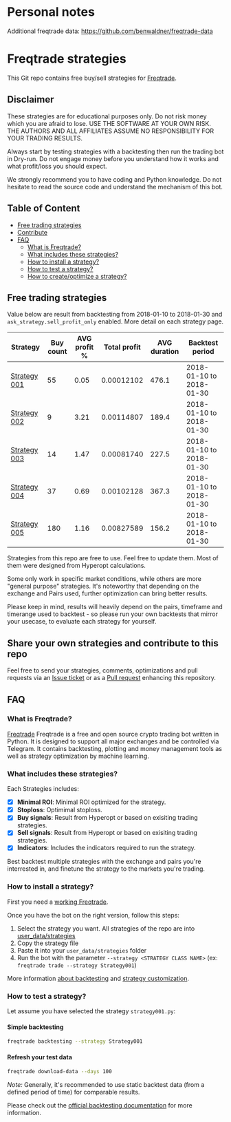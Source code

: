 # Personal notes

Additional freqtrade data:
https://github.com/benwaldner/freqtrade-data


# Freqtrade strategies

This Git repo contains free buy/sell strategies for [Freqtrade](https://github.com/freqtrade/freqtrade).

## Disclaimer

These strategies are for educational purposes only. Do not risk money 
which you are afraid to lose. USE THE SOFTWARE AT YOUR OWN RISK. THE 
AUTHORS AND ALL AFFILIATES ASSUME NO RESPONSIBILITY FOR YOUR TRADING 
RESULTS. 

Always start by testing strategies with a backtesting then run the 
trading bot in Dry-run. Do not engage money before you understand how 
it works and what profit/loss you should expect.

We strongly recommend you to have coding and Python knowledge. Do not 
hesitate to read the source code and understand the mechanism of this 
bot.

## Table of Content

- [Free trading strategies](#free-trading-strategies)
- [Contribute](#share-your-own-strategies-and-contribute-to-this-repo)
- [FAQ](#faq)
    - [What is Freqtrade?](#what-is-freqtrade)
    - [What includes these strategies?](#what-includes-these-strategies)
    - [How to install a strategy?](#how-to-install-a-strategy)
    - [How to test a strategy?](#how-to-test-a-strategy)
    - [How to create/optimize a strategy?](https://www.freqtrade.io/en/latest/strategy-customization/)

## Free trading strategies

Value below are result from backtesting from 2018-01-10 to 2018-01-30 and  
`ask_strategy.sell_profit_only` enabled. More detail on each strategy 
page.

|  Strategy | Buy count | AVG profit % | Total profit | AVG duration | Backtest period |
|-----------|-----------|--------------|--------------|--------------|-----------------|
| [Strategy 001](https://github.com/freqtrade/freqtrade-strategies/blob/master/user_data/strategies/Strategy001.py) | 55 | 0.05 | 0.00012102 |  476.1 | 2018-01-10 to 2018-01-30 |
| [Strategy 002](https://github.com/freqtrade/freqtrade-strategies/blob/master/user_data/strategies/Strategy002.py) | 9 | 3.21 | 0.00114807 |  189.4 | 2018-01-10 to 2018-01-30 |
| [Strategy 003](https://github.com/freqtrade/freqtrade-strategies/blob/master/user_data/strategies/Strategy003.py) | 14 | 1.47 | 0.00081740 |  227.5 | 2018-01-10 to 2018-01-30 | 
| [Strategy 004](https://github.com/freqtrade/freqtrade-strategies/blob/master/user_data/strategies/Strategy004.py) | 37 | 0.69 | 0.00102128 |  367.3 | 2018-01-10 to 2018-01-30 | 
| [Strategy 005](https://github.com/freqtrade/freqtrade-strategies/blob/master/user_data/strategies/Strategy005.py) | 180 | 1.16 | 0.00827589 |  156.2 | 2018-01-10 to 2018-01-30 |


Strategies from this repo are free to use. Feel free to update them. 
Most of them  were designed from Hyperopt calculations.

Some only work in specific market conditions, while others are more "general purpose" strategies.
It's noteworthy that depending on the exchange and Pairs used, further optimization can bring better results.

Please keep in mind, results will heavily depend on the pairs, timeframe and timerange used to backtest - so please run your own backtests that mirror your usecase, to evaluate each strategy for yourself.

## Share your own strategies and contribute to this repo

Feel free to send your strategies, comments, optimizations and pull requests via an 
[Issue ticket](https://github.com/freqtrade/freqtrade-strategies/issues/new) or as a [Pull request](https://github.com/freqtrade/freqtrade-strategies/pulls) enhancing this repository.

## FAQ

### What is Freqtrade?

[Freqtrade](https://github.com/freqtrade/freqtrade) Freqtrade is a free and open source crypto trading bot written in Python.
It is designed to support all major exchanges and be controlled via Telegram. It contains backtesting, plotting and money management tools as well as strategy optimization by machine learning.

### What includes these strategies?

Each Strategies includes:  

- [x] **Minimal ROI**: Minimal ROI optimized for the strategy.
- [x] **Stoploss**: Optimimal stoploss.
- [x] **Buy signals**: Result from Hyperopt or based on exisiting trading strategies.
- [x] **Sell signals**: Result from Hyperopt or based on exisiting trading strategies.
- [x] **Indicators**: Includes the indicators required to run the strategy.

Best backtest multiple strategies with the exchange and pairs you're interrested in, and finetune the strategy to the markets you're trading.

### How to install a strategy?

First you need a [working Freqtrade](https://freqtrade.io).

Once you have the bot on the right version, follow this steps:

1. Select the strategy you want. All strategies of the repo are into 
[user_data/strategies](https://github.com/freqtrade/freqtrade-strategies/tree/master/user_data/strategies)
2. Copy the strategy file
3. Paste it into your `user_data/strategies` folder
4. Run the bot with the parameter `--strategy <STRATEGY CLASS NAME>` (ex: `freqtrade trade --strategy Strategy001`)

More information [about backtesting](https://www.freqtrade.io/en/latest/backtesting/) and [strategy customization](https://www.freqtrade.io/en/latest/strategy-customization/).

### How to test a strategy?

Let assume you have selected the strategy `strategy001.py`:

#### Simple backtesting

```bash
freqtrade backtesting --strategy Strategy001
```

#### Refresh your test data

```bash
freqtrade download-data --days 100
```

*Note:* Generally, it's recommended to use static backtest data (from a defined period of time) for comparable results.

Please check out the [official backtesting documentation](https://www.freqtrade.io/en/latest/backtesting/) for more information.
